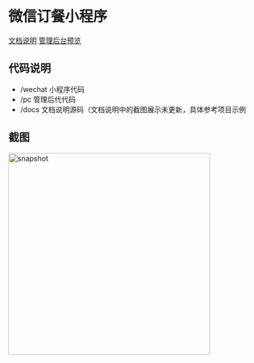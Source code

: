 # 微信订餐小程序

[文档说明](https://calamus0427.github.io/wechat-order/docs)
[管理后台预览](https://calamus0427.github.io/wechat-order/pc/dist/index.html#/login)

## 代码说明
- /wechat 小程序代码
- /pc 管理后代代码
- /docs 文档说明源码（文档说明中的截图展示未更新，具体参考项目示例

## 截图
<img src="https://233.calamus.xyz/wechat_order.png" style="width:400px" alt="snapshot">

